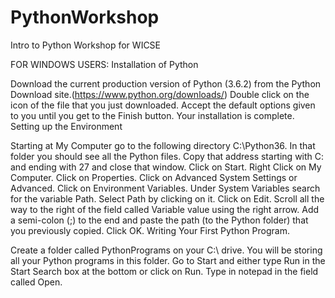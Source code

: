 # PythonWorkshop
Intro to Python Workshop for WICSE

FOR WINDOWS USERS:
Installation of Python

Download the current production version of Python (3.6.2) from the Python Download site.(https://www.python.org/downloads/)
Double click on the icon of the file that you just downloaded.
Accept the default options given to you until you get to the Finish button. Your installation is complete.
Setting up the Environment

Starting at My Computer go to the following directory C:\Python36. In that folder you should see all the Python files.
Copy that address starting with C: and ending with 27 and close that window.
Click on Start. Right Click on My Computer.
Click on Properties. Click on Advanced System Settings or Advanced.
Click on Environment Variables.
Under System Variables search for the variable Path.
Select Path by clicking on it. Click on Edit.
Scroll all the way to the right of the field called Variable value using the right arrow.
Add a semi-colon (;) to the end and paste the path (to the Python folder) that you previously copied. Click OK.
Writing Your First Python Program.

Create a folder called PythonPrograms on your C:\ drive. You will be storing all your Python programs in this folder.
Go to Start and either type Run in the Start Search box at the bottom or click on Run.
Type in notepad in the field called Open.

